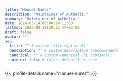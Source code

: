 ```yaml
---
title: "Manuel Nuñez"
description: "Maintainer of Authelia."
summary: "Maintainer of Authelia."
date: 2024-03-14T06:00:14+11:00
lastmod: 2023-09-12T20:21:47+02:00
draft: false
avatar: ""
seo:
  title: "" # custom title (optional)
  description: "" # custom description (recommended)
  canonical: "" # custom canonical URL (optional)
  noindex: false # false (default) or true
---
```


{{< profile-details name="manuel-nunez" >}}
